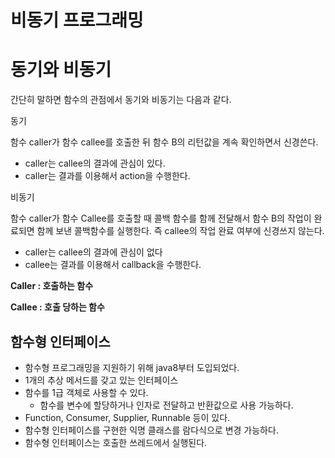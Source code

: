 # 비동기 프로그래밍

# 동기와 비동기

간단히 말하면 함수의 관점에서 동기와 비동기는 다음과 같다.

동기 

함수 caller가 함수 callee를 호출한 뒤 함수 B의 리턴값을 계속 확인하면서 신경쓴다. 

- caller는 callee의 결과에 관심이 있다.
- caller는 결과를 이용해서 action을 수행한다.

비동기

함수 caller가 함수 Callee를 호출할 때 콜백 함수를 함께 전달해서 함수 B의 작업이 완료되면 함께 보낸 콜백함수를 실행한다. 즉 callee의 작업 완료 여부에 신경쓰지 않는다.

- caller는 callee의 결과에 관심이 없다
- callee는 결과를 이용해서 callback을 수행한다.

**Caller : 호출하는 함수**

**Callee : 호출 당하는 함수**

## 함수형 인터페이스

- 함수형 프로그래밍을 지원하기 위해 java8부터 도입되었다.
- 1개의 추상 메서드를 갖고 있는 인터페이스
- 함수를 1급 객체로 사용할 수 있다.
    - 함수를 변수에 할당하거나 인자로 전달하고 반환값으로 사용 가능하다.
- Function, Consumer, Supplier, Runnable 등이 있다.
- 함수형 인터페이스를 구현한 익명 클래스를 람다식으로 변경 가능하다.
- 함수형 인터페이스는 호출한 쓰레드에서 실행된다.